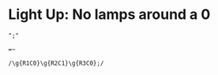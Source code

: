 # Light Up: No lamps around a 0

<!-- %% svg-grid: code -->
<!-- %% hide           -->

~~~~
";"

=~

/\g{R1C0}\g{R2C1}\g{R3C0};/
~~~~
